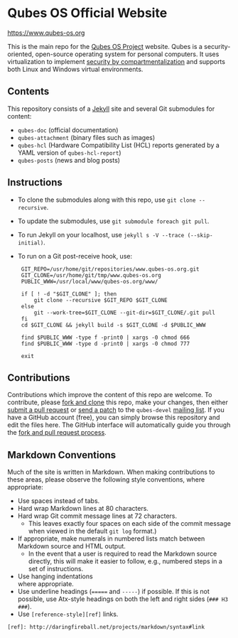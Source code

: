 Qubes OS Official Website
=========================
https://www.qubes-os.org

This is the main repo for the [Qubes OS Project][qubes] website. Qubes is a
security-oriented, open-source operating system for personal computers. It uses
virtualization to implement [security by compartmentalization][intro] and
supports both Linux and Windows virtual environments.


Contents
--------

This repository consists of a [Jekyll] site and several Git submodules for
content:

 * `qubes-doc` (official documentation)
 * `qubes-attachment` (binary files such as images)
 * `qubes-hcl` (Hardware Compatibility List (HCL) reports generated by a YAML
   version of `qubes-hcl-report`)
 * `qubes-posts` (news and blog posts)


Instructions
------------

 * To clone the submodules along with this repo, use `git clone --recursive`.
 * To update the submodules, use `git submodule foreach git pull`.
 * To run Jekyll on your localhost, use `jekyll s -V --trace (--skip-initial)`.
 * To run on a Git post-receive hook, use:

        GIT_REPO=/usr/home/git/repositories/www.qubes-os.org.git
        GIT_CLONE=/usr/home/git/tmp/www.qubes-os.org
        PUBLIC_WWW=/usr/local/www/qubes-os.org/www/
        
        if [ ! -d "$GIT_CLONE" ]; then
            git clone --recursive $GIT_REPO $GIT_CLONE
        else
            git --work-tree=$GIT_CLONE --git-dir=$GIT_CLONE/.git pull
        fi
        cd $GIT_CLONE && jekyll build -s $GIT_CLONE -d $PUBLIC_WWW
        
        find $PUBLIC_WWW -type f -print0 | xargs -0 chmod 666
        find $PUBLIC_WWW -type d -print0 | xargs -0 chmod 777
        
        exit


Contributions
-------------

Contributions which improve the content of this repo are welcome. To contribute,
please [fork and clone][gh-fork] this repo, make your changes, then either
[submit a pull request][gh-pull] or [send a patch][patch] to the `qubes-devel`
[mailing list][lists]. If you have a GitHub account (free), you can simply
browse this repository and edit the files here. The GitHub interface will
automatically guide you through the [fork and pull request process][gh-fork].


Markdown Conventions
--------------------

Much of the site is written in Markdown. When making contributions to these
areas, please observe the following style conventions, where appropriate:

 * Use spaces instead of tabs.
 * Hard wrap Markdown lines at 80 characters.
 * Hard wrap Git commit message lines at 72 characters.
   * This leaves exactly four spaces on each side of the commit message when
   viewed in the default `git log` format.)
 * If appropriate, make numerals in numbered lists match between Markdown
   source and HTML output.
   * In the event that a user is required to read the Markdown source
   directly, this will make it easier to follow, e.g., numbered steps in a
   set of instructions.
 * Use hanging indentations  
   where appropriate.
 * Use underline headings (`=====` and `-----`) if possible. If this is not
   possible, use Atx-style headings on both the left and right sides
   (`### H3 ###`).
 * Use `[reference-style][ref]` links.  
 
`[ref]: http://daringfireball.net/projects/markdown/syntax#link`


[qubes]: https://github.com/QubesOS
[intro]: https://www.qubes-os.org/intro/
[Jekyll]: https://jekyllrb.com/
[gh-fork]: https://guides.github.com/activities/forking/
[gh-pull]: https://help.github.com/articles/using-pull-requests/
[patch]: https://www.qubes-os.org/doc/source-code/#sending-a-patch
[lists]: https://www.qubes-os.org/doc/qubes-lists/
